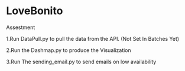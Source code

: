 # LoveBonito
Assestment

1.Run DataPull.py to pull the data from the API. (Not Set In Batches Yet)



2.Run the Dashmap.py to produce the Visualization




3.Run The sending_email.py to send emails on low availability
